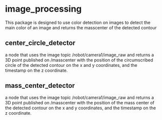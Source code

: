 # image_processing
This package is designed to use color detection on images to detect the main color of an image and returns the masscenter of the detected contour

## center_circle_detector

a node that uses the image topic /robot/camera1/image_raw and returns a 3D point published on /masscenter with the position of the circumscribed circle of the detected contour on the x and y coordinates, and the timestamp on the z coordinate.

## mass_center_detector

a node that uses the image topic /robot/camera1/image_raw and returns a 3D point published on /masscenter with the position of the mass center of the detected contour on the x and y coordinates, and the timestamp on the z coordinate.
